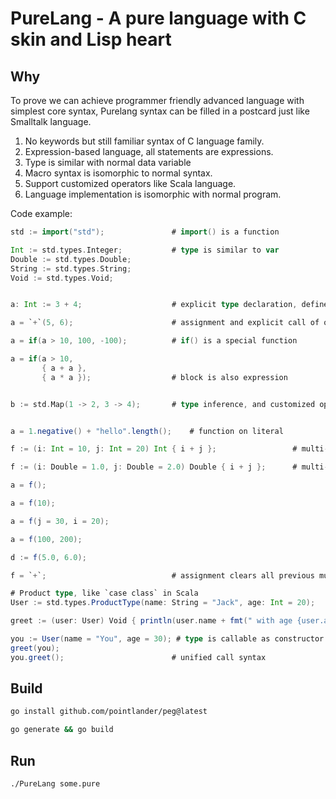 # PureLang - A pure language with C skin and Lisp heart

## Why

To prove we can achieve programmer friendly advanced language with simplest core syntax,
Purelang syntax can be filled in a postcard just like Smalltalk language.

1. No keywords but still familiar syntax of C language family.
2. Expression-based language, all statements are expressions.
3. Type is similar with normal data variable
4. Macro syntax is isomorphic to normal syntax.
5. Support customized operators like Scala language.
6. Language implementation is isomorphic with normal program.

Code example:

``` scala
std := import("std");               # import() is a function

Int := std.types.Integer;           # type is similar to var
Double := std.types.Double;
String := std.types.String;
Void := std.types.Void;


a: Int := 3 + 4;                    # explicit type declaration, define & assign

a = `+`(5, 6);                      # assignment and explicit call of operator

a = if(a > 10, 100, -100);          # if() is a special function

a = if(a > 10,
       { a + a },
       { a * a });                  # block is also expression


b := std.Map(1 -> 2, 3 -> 4);       # type inference, and customized operator "->" constructs a pair


a = 1.negative() + "hello".length();    # function on literal

f := (i: Int = 10, j: Int = 20) Int { i + j };                 # multi-method

f := (i: Double = 1.0, j: Double = 2.0) Double { i + j };      # multi-method

a = f();

a = f(10);

a = f(j = 30, i = 20);

a = f(100, 200);

d := f(5.0, 6.0);

f = `+`;                            # assignment clears all previous multi-methods

# Product type, like `case class` in Scala
User := std.types.ProductType(name: String = "Jack", age: Int = 20);

greet := (user: User) Void { println(user.name + fmt(" with age {user.age}")) };

you := User(name = "You", age = 30); # type is callable as constructor
greet(you);
you.greet();                        # unified call syntax
```

## Build

``` sh
go install github.com/pointlander/peg@latest

go generate && go build
```

## Run

``` sh
./PureLang some.pure

```
